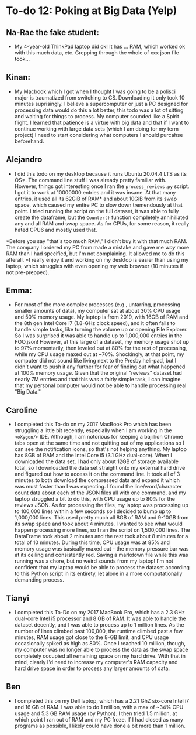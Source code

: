 # To-do 12: Poking at Big Data (Yelp)

## Na-Rae the fake student:
- My 4-year-old ThinkPad laptop did ok! It has ... RAM, which worked ok with this much data, etc. Grepping through the whole of xxx json file took...

## Kinan:
- My Macbook which I got when I thought I was going to be a polisci major is traumatized from switching to CS. Downloading it only took 10 minutes suprisingly. I believe a supercomputer or just a PC designed for processing data would do this a lot better, this todo was a lot of sitting and waiting for things to process. My computer sounded like a Spirit flight. I learned that patience is a virtue with big data and that if I want to continue working with large data sets (which I am doing for my term project) I need to start considering what computers I should purcahse beforehand. 

## Alejandro
- I did this todo on my desktop because it runs Ubuntu 20.04.4 LTS as its OS\*. The command line stuff I was already pretty familiar with. However, things got interesting once I ran the `process_reviews.py` script. I got it to work at 10000000 entries and it was insane. At that many entries, it used all its 62GiB of RAM\* and about 10GiB from its swap space, which caused my entire PC to slow down tremendously at that point. I tried running the script on the full dataset, it was able to fully create the dataframe, but the `Counter()` function completely annihiliated any and all RAM and swap space. As for CPUs, for some reason, it really hated CPU6 and mostly used that.

\*Before you say "that's too much RAM," I didn't buy it with that much RAM. The company I ordered my PC from made a mistake and gave me *way* more RAM than I had specified, but I'm not complaining. It allowed me to do this afterall.
\*I really enjoy it and working on my desktop is easier than using my laptop, which struggles with even opening my web browser (10 minutes if not pre-prepped).

## Emma:
- For most of the more complex processes (e.g., untarring, processing smaller amounts of data), my computer sat at about 30% CPU usage and 50% memory usage.  My laptop is from 2019, with 16GB of RAM and the 8th gen Intel Core i7 (1.8-GHz clock speed), and it often fails to handle simple tasks, like turning the volume up or opening File Explorer.  So I was surprised it was able to handle up to 1,000,000 entries in the FOO.json!  However, at this large of a dataset, my memory usage shot up to 97% momentarily, then leveled out at 80% for the rest of processing, while my CPU usage maxed out at ~70%.  Shockingly, at that point, my computer did not sound like living next to the Presby heli-pad, but I didn't want to push it any further for fear of finding out what happened at 100% memory usage.  Given that the original "reviews" dataset had nearly 7M entries and that this was a fairly simple task, I can imagine that my personal computer would not be able to handle processing real "Big Data."

## Caroline

- I completed this To-do on my 2017 MacBook Pro which has been struggling a little bit recently, especially when I am working in the `<oXygen/>` IDE. Although, I am notorious for keeping a bajillion Chrome tabs open at the same time and not quitting out of my applications so I can see the notification icons, so that's not helping anything. My laptop has 8GB of RAM and the Intel Core i5 (3.1 GHz dual-core). When I downloaded the data set, I had only about 12GB of storage available total, so I downloaded the data set straight onto my external hard drive and figured out how to access it on the command line. It took all of 3 minutes to both download the compressed data and expand it which was must faster than I was expecting. I found the line/word/character count data about each of the JSON files all with one command, and my laptop struggled a bit to do this, with CPU usage up to 80% for the reviews JSON. As for processing the files, my laptop was processing up to 100,000 lines within a few seconds so I decided to bump up to 1,000,000 lines. This used pretty much all 8GB of RAM and 9-10GB from its swap space and took about 4 minutes. I wanted to see what would happen processing more lines, so I ran the script on 1,500,000 lines. The DataFrame took about 2 minutes and the rest took about 8 minutes for a total of 10 minutes. During this time, CPU usage was at 85% and memory usage was basically maxed out - the memory pressure bar was at its ceiling and consistently red. Saving a markdown file while this was running was a chore, but no weird sounds from my laptop! I'm not confident that my laptop would be able to process the dataset according to this Python script in its entirety, let alone in a more computationally demanding process. 

## Tianyi

- I completed this To-Do on my 2017 MacBook Pro, which has a 2.3 GHz dual-core Intel i5 processor and 8 GB of RAM.
It was able to handle the dataset decently, and I was able to process up to 1 million lines.
As the number of lines climbed past 100,000, the runtime climbed past a few minutes, RAM usage got close to the 8-GB limit, and CPU usage occasionally spiked as high as 80%.
Once I reached 10 million, though, my computer was no longer able to process the data as the swap space completely occupied all remaining space on my hard drive.
With that in mind, clearly I'd need to increase my computer's RAM capacity and hard drive space in order to process any larger amounts of data.

## Ben

- I completed this on my Dell laptop, which has a 2.21 GhZ six-core Intel i7 and 16 GB of RAM.
I was able to do 1 million, with a max of ~34% CPU usage and 5.3 GB RAM usage (by Python).
I then tried 1.5 million, at which point I ran out of RAM and my PC froze.
If I had closed as many programs as possible, I likely could have done a bit more than 1 million.

